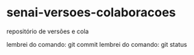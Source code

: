 # senai-versoes-colaboracoes

repositório de versões e cola

lembrei do comando: git commit
lembrei do comando: git status
